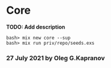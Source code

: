 # Core

**TODO: Add description**

```
bash> mix new core --sup
bash> mix run priv/repo/seeds.exs
```

### 27 July 2021 by Oleg G.Kapranov

[1]: https://github.com/elixir-ecto/ecto/issues/1284
